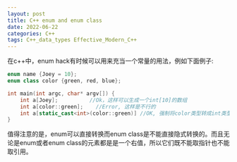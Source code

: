 ```yaml
---
layout: post
title: C++ enum and enum class
date: 2022-06-22
categories: C++
tags: C++_data_types Effective_Modern_C++
---
```


在c++中，enum hack有时候可以用来充当一个常量的用法，例如下面例子:

```cpp
enum name {Joey = 10};
enum class color {green, red, blue};

int main(int argc, char* argv[]) {
    int a[Joey];          //Ok，这样可以生成一个int[10]的数组
    int a[color::green];    //Error, 这样是不行的
    int a[static_cast<int>(color::green)] //OK, 强制将color类型转成int类型
}
```

值得注意的是，enum可以直接转换而enum class是不能直接隐式转换的。而且无论是enum或者enum class的元素都是是一个右值，所以它们既不能取指针也不能取引用。
